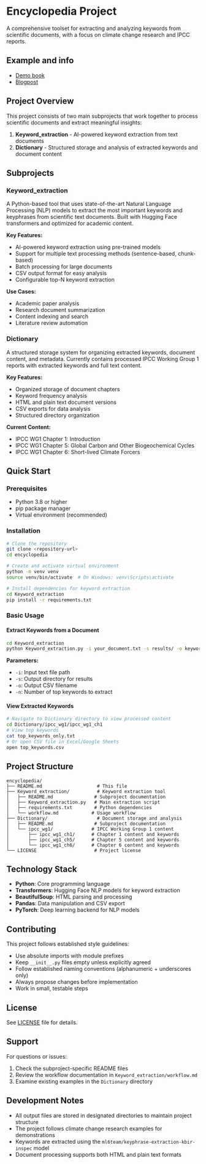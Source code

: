 # Encyclopedia Project

A comprehensive toolset for extracting and analyzing keywords from scientific documents, with a focus on climate change research and IPCC reports.

## Example and info

  - [Demo book](https://vivliostyle.org/viewer/#src=https://github.com/semanticClimate/demo_book/blob/main/manifest.jsonld)
  - [Blogpost](https://semanticclimate.github.io/p/en/posts/climate_encyclopedia/)

## Project Overview

This project consists of two main subprojects that work together to process scientific documents and extract meaningful insights:

1. **Keyword_extraction** - AI-powered keyword extraction from text documents
2. **Dictionary** - Structured storage and analysis of extracted keywords and document content

## Subprojects

### Keyword_extraction
A Python-based tool that uses state-of-the-art Natural Language Processing (NLP) models to extract the most important keywords and keyphrases from scientific text documents. Built with Hugging Face transformers and optimized for academic content.

**Key Features:**
- AI-powered keyword extraction using pre-trained models
- Support for multiple text processing methods (sentence-based, chunk-based)
- Batch processing for large documents
- CSV output format for easy analysis
- Configurable top-N keyword extraction

**Use Cases:**
- Academic paper analysis
- Research document summarization
- Content indexing and search
- Literature review automation

### Dictionary
A structured storage system for organizing extracted keywords, document content, and metadata. Currently contains processed IPCC Working Group 1 reports with extracted keywords and full text content.

**Key Features:**
- Organized storage of document chapters
- Keyword frequency analysis
- HTML and plain text document versions
- CSV exports for data analysis
- Structured directory organization

**Current Content:**
- IPCC WG1 Chapter 1: Introduction
- IPCC WG1 Chapter 5: Global Carbon and Other Biogeochemical Cycles
- IPCC WG1 Chapter 6: Short-lived Climate Forcers

## Quick Start

### Prerequisites
- Python 3.8 or higher
- pip package manager
- Virtual environment (recommended)

### Installation
```bash
# Clone the repository
git clone <repository-url>
cd encyclopedia

# Create and activate virtual environment
python -m venv venv
source venv/bin/activate  # On Windows: venv\Scripts\activate

# Install dependencies for keyword extraction
cd Keyword_extraction
pip install -r requirements.txt
```

### Basic Usage

#### Extract Keywords from a Document
```bash
cd Keyword_extraction
python Keyword_extraction.py -i your_document.txt -s results/ -o keywords.csv -n 500
```

**Parameters:**
- `-i`: Input text file path
- `-s`: Output directory for results
- `-o`: Output CSV filename
- `-n`: Number of top keywords to extract

#### View Extracted Keywords
```bash
# Navigate to Dictionary directory to view processed content
cd Dictionary/ipcc_wg1/ipcc_wg1_ch1
# View top keywords
cat top_keywords_only.txt
# Or open CSV file in Excel/Google Sheets
open top_keywords.csv
```

## Project Structure

```
encyclopedia/
├── README.md                    # This file
├── Keyword_extraction/          # Keyword extraction tool
│   ├── README.md               # Subproject documentation
│   ├── Keyword_extraction.py   # Main extraction script
│   ├── requirements.txt        # Python dependencies
│   └── workflow.md            # Usage workflow
├── Dictionary/                  # Document storage and analysis
│   ├── README.md               # Subproject documentation
│   └── ipcc_wg1/              # IPCC Working Group 1 content
│       ├── ipcc_wg1_ch1/      # Chapter 1 content and keywords
│       ├── ipcc_wg1_ch5/      # Chapter 5 content and keywords
│       └── ipcc_wg1_ch6/      # Chapter 6 content and keywords
└── LICENSE                     # Project license
```

## Technology Stack

- **Python**: Core programming language
- **Transformers**: Hugging Face NLP models for keyword extraction
- **BeautifulSoup**: HTML parsing and processing
- **Pandas**: Data manipulation and CSV export
- **PyTorch**: Deep learning backend for NLP models

## Contributing

This project follows established style guidelines:

- Use absolute imports with module prefixes
- Keep `__init__.py` files empty unless explicitly agreed
- Follow established naming conventions (alphanumeric + underscores only)
- Always propose changes before implementation
- Work in small, testable steps

## License

See [LICENSE](LICENSE) file for details.

## Support

For questions or issues:
1. Check the subproject-specific README files
2. Review the workflow documentation in `Keyword_extraction/workflow.md`
3. Examine existing examples in the `Dictionary` directory

## Development Notes

- All output files are stored in designated directories to maintain project structure
- The project follows climate change research examples for demonstrations
- Keywords are extracted using the `ml6team/keyphrase-extraction-kbir-inspec` model
- Document processing supports both HTML and plain text formats
